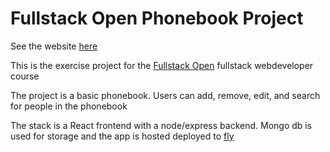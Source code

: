 # Fullstack Open Phonebook Project

See the website [here](https://open-fullstack-phonebook.fly.dev)

This is the exercise project for the [Fullstack Open](https://fullstackopen.com) fullstack webdeveloper course

The project is a basic phonebook. Users can add, remove, edit, and search for people in the phonebook

The stack is a React frontend with a node/express backend. Mongo db is used for storage and the app is hosted deployed to [fly](https://fly.io)